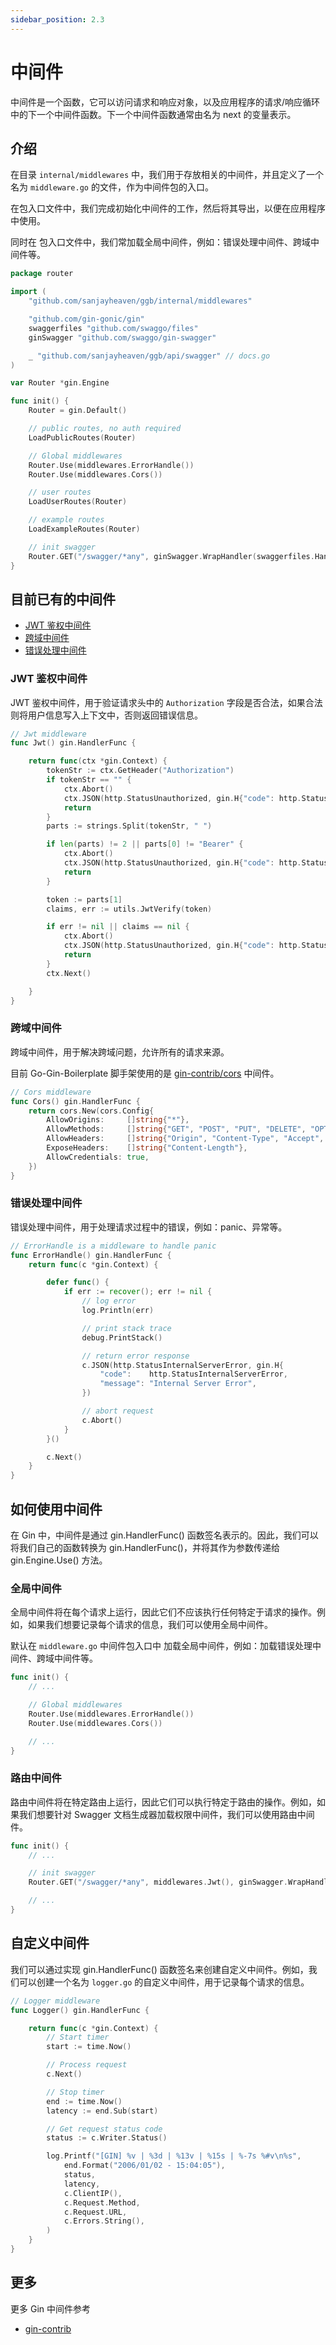 ```yaml
---
sidebar_position: 2.3
---
```


# 中间件

中间件是一个函数，它可以访问请求和响应对象，以及应用程序的请求/响应循环中的下一个中间件函数。下一个中间件函数通常由名为 next 的变量表示。

## 介绍

在目录 `internal/middlewares` 中，我们用于存放相关的中间件，并且定义了一个名为 `middleware.go` 的文件，作为中间件包的入口。

在包入口文件中，我们完成初始化中间件的工作，然后将其导出，以便在应用程序中使用。

同时在 包入口文件中，我们常加载全局中间件，例如：错误处理中间件、跨域中间件等。

```go
package router

import (
	"github.com/sanjayheaven/ggb/internal/middlewares"

	"github.com/gin-gonic/gin"
	swaggerfiles "github.com/swaggo/files"
	ginSwagger "github.com/swaggo/gin-swagger"

	_ "github.com/sanjayheaven/ggb/api/swagger" // docs.go
)

var Router *gin.Engine

func init() {
	Router = gin.Default()

	// public routes, no auth required
	LoadPublicRoutes(Router)

	// Global middlewares
	Router.Use(middlewares.ErrorHandle())
	Router.Use(middlewares.Cors())

	// user routes
	LoadUserRoutes(Router)

	// example routes
	LoadExampleRoutes(Router)

	// init swagger
	Router.GET("/swagger/*any", ginSwagger.WrapHandler(swaggerfiles.Handler))
}


```

## 目前已有的中间件

- [JWT 鉴权中间件](https://github.com/sanjayheaven/go-gin-boilerplate/tree/main/internal/middlewares/jwt.go)
- [跨域中间件](https://github.com/sanjayheaven/go-gin-boilerplate/blob/main/internal/middlewares/cors.go)
- [错误处理中间件](https://github.com/sanjayheaven/go-gin-boilerplate/blob/main/internal/middlewares/errorHandle.go)

### JWT 鉴权中间件

JWT 鉴权中间件，用于验证请求头中的 `Authorization` 字段是否合法，如果合法则将用户信息写入上下文中，否则返回错误信息。

```go
// Jwt middleware
func Jwt() gin.HandlerFunc {

	return func(ctx *gin.Context) {
		tokenStr := ctx.GetHeader("Authorization")
		if tokenStr == "" {
			ctx.Abort()
			ctx.JSON(http.StatusUnauthorized, gin.H{"code": http.StatusUnauthorized, "message": "Not Authorized"})
			return
		}
		parts := strings.Split(tokenStr, " ")

		if len(parts) != 2 || parts[0] != "Bearer" {
			ctx.Abort()
			ctx.JSON(http.StatusUnauthorized, gin.H{"code": http.StatusUnauthorized, "message": "Not Authorized"})
			return
		}

		token := parts[1]
		claims, err := utils.JwtVerify(token)

		if err != nil || claims == nil {
			ctx.Abort()
			ctx.JSON(http.StatusUnauthorized, gin.H{"code": http.StatusUnauthorized, "message": "Not Authorized"})
			return
		}
		ctx.Next()

	}
}
```

### 跨域中间件

跨域中间件，用于解决跨域问题，允许所有的请求来源。

目前 Go-Gin-Boilerplate 脚手架使用的是 [gin-contrib/cors](https://github.com/gin-contrib/cors) 中间件。

```go
// Cors middleware
func Cors() gin.HandlerFunc {
	return cors.New(cors.Config{
		AllowOrigins:     []string{"*"},
		AllowMethods:     []string{"GET", "POST", "PUT", "DELETE", "OPTIONS"},
		AllowHeaders:     []string{"Origin", "Content-Type", "Accept", "Authorization"},
		ExposeHeaders:    []string{"Content-Length"},
		AllowCredentials: true,
	})
}
```

### 错误处理中间件

错误处理中间件，用于处理请求过程中的错误，例如：panic、异常等。

```go
// ErrorHandle is a middleware to handle panic
func ErrorHandle() gin.HandlerFunc {
	return func(c *gin.Context) {

		defer func() {
			if err := recover(); err != nil {
				// log error
				log.Println(err)

				// print stack trace
				debug.PrintStack()

				// return error response
				c.JSON(http.StatusInternalServerError, gin.H{
					"code":    http.StatusInternalServerError,
					"message": "Internal Server Error",
				})

				// abort request
				c.Abort()
			}
		}()

		c.Next()
	}
}

```

## 如何使用中间件

在 Gin 中，中间件是通过 gin.HandlerFunc() 函数签名表示的。因此，我们可以将我们自己的函数转换为 gin.HandlerFunc()，并将其作为参数传递给 gin.Engine.Use() 方法。

### 全局中间件

全局中间件将在每个请求上运行，因此它们不应该执行任何特定于请求的操作。例如，如果我们想要记录每个请求的信息，我们可以使用全局中间件。

默认在 `middleware.go` 中间件包入口中 加载全局中间件，例如：加载错误处理中间件、跨域中间件等。

```go
func init() {
    // ...

	// Global middlewares
	Router.Use(middlewares.ErrorHandle())
	Router.Use(middlewares.Cors())

    // ...
}
```

### 路由中间件

路由中间件将在特定路由上运行，因此它们可以执行特定于路由的操作。例如，如果我们想要针对 Swagger 文档生成器加载权限中间件，我们可以使用路由中间件。

```go
func init() {
    // ...

    // init swagger
    Router.GET("/swagger/*any", middlewares.Jwt(), ginSwagger.WrapHandler(swaggerfiles.Handler))

    // ...
}

```

## 自定义中间件

我们可以通过实现 gin.HandlerFunc() 函数签名来创建自定义中间件。例如，我们可以创建一个名为 `logger.go` 的自定义中间件，用于记录每个请求的信息。

```go
// Logger middleware
func Logger() gin.HandlerFunc {

    return func(c *gin.Context) {
        // Start timer
        start := time.Now()

        // Process request
        c.Next()

        // Stop timer
        end := time.Now()
        latency := end.Sub(start)

        // Get request status code
        status := c.Writer.Status()

        log.Printf("[GIN] %v | %3d | %13v | %15s | %-7s %#v\n%s",
            end.Format("2006/01/02 - 15:04:05"),
            status,
            latency,
            c.ClientIP(),
            c.Request.Method,
            c.Request.URL,
            c.Errors.String(),
        )
    }
}
```

## 更多

更多 Gin 中间件参考

- [gin-contrib](https://github.com/orgs/gin-contrib/repositories?q=middleware&type=all&language=&sort=)
